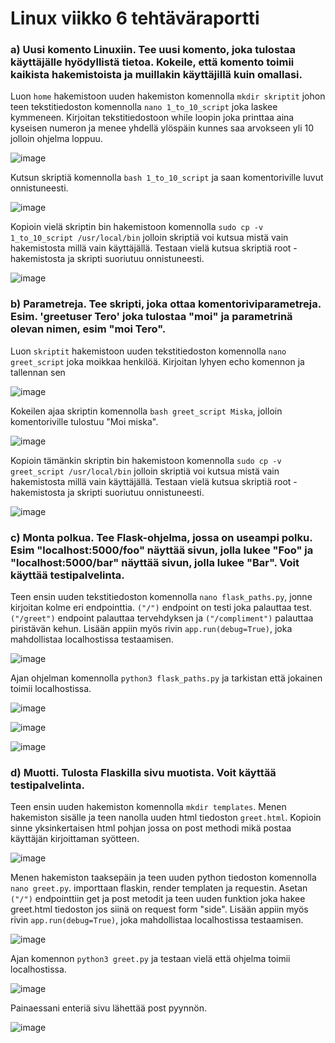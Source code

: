 # Linux viikko 6 tehtäväraportti

### a) Uusi komento Linuxiin. Tee uusi komento, joka tulostaa käyttäjälle hyödyllistä tietoa. Kokeile, että komento toimii kaikista hakemistoista ja muillakin käyttäjillä kuin omallasi.

Luon `home` hakemistoon uuden hakemiston komennolla `mkdir skriptit` johon teen tekstitiedoston komennolla `nano 1_to_10_script` joka laskee kymmeneen. Kirjoitan tekstitiedostoon while loopin joka printtaa aina kyseisen numeron ja menee yhdellä ylöspäin kunnes saa arvokseen yli 10 jolloin ohjelma loppuu. 

![image](https://user-images.githubusercontent.com/78149945/135107758-f16af1e2-2d48-429c-b49e-973c6c86a697.png)

Kutsun skriptiä komennolla `bash 1_to_10_script` ja saan komentoriville luvut onnistuneesti.

![image](https://user-images.githubusercontent.com/78149945/135107821-956ad62a-16ff-409f-ac3c-0090c1365b2f.png)

Kopioin vielä skriptin bin hakemistoon komennolla `sudo cp -v 1_to_10_script /usr/local/bin` jolloin skriptiä voi kutsua mistä vain hakemistosta millä vain käyttäjällä. Testaan vielä kutsua skriptiä root -hakemistosta ja skripti suoriutuu onnistuneesti.

![image](https://user-images.githubusercontent.com/78149945/135108292-af5f955f-2423-40b8-9724-57fccdc21dc9.png)


### b) Parametreja. Tee skripti, joka ottaa komentoriviparametreja. Esim. 'greetuser Tero' joka tulostaa "moi" ja parametrinä olevan nimen, esim "moi Tero".

Luon `skriptit` hakemistoon uuden tekstitiedoston komennolla `nano greet_script` joka moikkaa henkilöä. Kirjoitan lyhyen echo komennon ja tallennan sen

![image](https://user-images.githubusercontent.com/78149945/135109554-c882ae49-86f1-4c27-a8d1-0ea8a52859b7.png)

Kokeilen ajaa skriptin komennolla `bash greet_script Miska`, jolloin komentoriville tulostuu "Moi miska".

![image](https://user-images.githubusercontent.com/78149945/135109796-8c03909f-950c-409a-ad6b-e4fb6715b284.png)

Kopioin tämänkin skriptin bin hakemistoon komennolla `sudo cp -v greet_script /usr/local/bin` jolloin skriptiä voi kutsua mistä vain hakemistosta millä vain käyttäjällä. Testaan vielä kutsua skriptiä root -hakemistosta ja skripti suoriutuu onnistuneesti.

![image](https://user-images.githubusercontent.com/78149945/135110163-ba35f968-972b-4d81-8836-778b3f7b4eff.png)

### c) Monta polkua. Tee Flask-ohjelma, jossa on useampi polku. Esim "localhost:5000/foo" näyttää sivun, jolla lukee "Foo" ja "localhost:5000/bar" näyttää sivun, jolla lukee "Bar". Voit käyttää testipalvelinta.

Teen ensin uuden tekstitiedoston komennolla `nano flask_paths.py`, jonne kirjoitan kolme eri endpointtia. `("/")` endpoint on testi joka palauttaa test. `("/greet")` endpoint palauttaa tervehdyksen ja `("/compliment")` palauttaa piristävän kehun. Lisään appiin myös rivin `app.run(debug=True)`, joka mahdollistaa localhostissa testaamisen. 

![image](https://user-images.githubusercontent.com/78149945/135124851-9d0ed531-8b71-4124-a3c8-9c615ddcea7f.png)

Ajan ohjelman komennolla `python3 flask_paths.py` ja tarkistan että jokainen toimii localhostissa.

![image](https://user-images.githubusercontent.com/78149945/135125115-aadff094-e2e8-472f-ad2b-56e39d5e7aa2.png)

![image](https://user-images.githubusercontent.com/78149945/135125162-b61c9bf1-e972-4c43-a62f-0046cb41d28b.png)

![image](https://user-images.githubusercontent.com/78149945/135125205-b5f1fccf-7b24-472b-813c-007d90b8988f.png)


### d) Muotti. Tulosta Flaskilla sivu muotista. Voit käyttää testipalvelinta.

Teen ensin uuden hakemiston komennolla `mkdir templates`. Menen hakemiston sisälle ja teen nanolla uuden html tiedoston `greet.html`. Kopioin sinne yksinkertaisen html pohjan jossa on post methodi mikä postaa käyttäjän kirjoittaman syötteen.

![image](https://user-images.githubusercontent.com/78149945/135128517-28137825-a37b-4df0-95a0-3ed1dd3223cb.png)

Menen hakemiston taaksepäin ja teen uuden python tiedoston komennolla `nano greet.py`. importtaan flaskin, render templaten ja requestin. Asetan `("/")` endpointtiin get ja post metodit ja teen uuden funktion joka hakee greet.html tiedoston jos siinä on request form "side". Lisään appiin myös rivin `app.run(debug=True)`, joka mahdollistaa localhostissa testaamisen. 

![image](https://user-images.githubusercontent.com/78149945/135130337-09e267aa-2bf5-493e-a972-fc11309c9c65.png)

Ajan komennon `python3 greet.py` ja testaan vielä että ohjelma toimii localhostissa.

![image](https://user-images.githubusercontent.com/78149945/135130838-554f0fc0-ca2d-4518-b036-780aaa5cc8b9.png)

Painaessani enteriä sivu lähettää post pyynnön.

![image](https://user-images.githubusercontent.com/78149945/135131174-deb3818a-bbcf-4bca-be70-d1282828eded.png)




